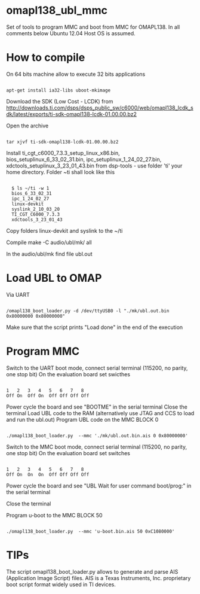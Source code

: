 omapl138_ubl_mmc
================

Set of tools to program MMC and  boot from MMC for  OMAPL138. 
In all comments below Ubuntu 12.04 Host OS is assumed.


How to compile
================

On 64 bits machine allow to execute 32 bits applications
<pre><code>
apt-get install ia32-libs uboot-mkimage
</code></pre>

Download the SDK (Low Cost - LCDK) from 
http://downloads.ti.com/dsps/dsps_public_sw/c6000/web/omapl138_lcdk_sdk/latest/exports/ti-sdk-omapl138-lcdk-01.00.00.bz2

Open the archive
<pre><code>
tar xjvf ti-sdk-omapl138-lcdk-01.00.00.bz2
</code></pre>

Install ti_cgt_c6000_7.3.3_setup_linux_x86.bin, bios_setuplinux_6_33_02_31.bin, ipc_setuplinux_1_24_02_27.bin, xdctools_setuplinux_3_23_01_43.bin from dsp-tools - use folder 'ti' your home directory. Folder ~ti shall look like this
<pre><code>
  $ ls ~/ti -w 1
  bios_6_33_02_31
  ipc_1_24_02_27
  linux-devkit
  syslink_2_10_03_20
  TI_CGT_C6000_7.3.3
  xdctools_3_23_01_43
</code></pre>
Copy folders linux-devkit and syslink to the ~/ti

Compile
</code></pre>
make -C audio/ubl/mk/ all
</code></pre>

In the audio/ubl/mk find file ubl.out



Load UBL to OMAP
================

Via UART 

<pre><code>
/omapl138_boot_loader.py -d /dev/ttyUSB0 -l "./mk/ubl.out.bin  0x80000000 0x80000000"
</code></pre>

Make sure that the script prints "Load done" in the end of the execution

Program MMC
================

Switch to the UART boot mode, connect serial terminal (115200, no parity, one stop bit)
On the evaluation board set swicthes 
<pre><code>
1   2   3   4   5   6   7   8
Off On  Off On  Off Off Off Off
</code></pre>

Power cycle the board and see "BOOTME" in the serial terminal
Close the terminal
Load UBL code to the RAM (alternatively use JTAG and CCS to load and run the ubl.out)
Program UBL code on the MMC BLOCK 0
<pre><code>
./omapl138_boot_loader.py  --mmc './mk/ubl.out.bin.ais 0 0x80000000'
</code></pre>

Switch to the MMC boot mode, connect serial terminal (115200, no parity, one stop bit)
On the evaluation board set switches 
<pre><code>
1   2   3   4   5   6   7   8
Off On  On  On  Off Off Off Off
</code></pre>

Power cycle the board and see "UBL Wait for user command boot/prog:" in the serial terminal

Close the terminal

Program u-boot to the MMC BLOCK 50

<pre><code>
./omapl138_boot_loader.py  --mmc 'u-boot.bin.ais 50 0xC1080000'
</code></pre>


TIPs
================

The script omapl138_boot_loader.py allows to generate and parse AIS (Application Image Script) files.  AIS is a Texas Instruments, Inc. proprietary boot script format widely used in TI devices. 

